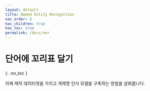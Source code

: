 ```yaml
---
layout: default
title: Named Entity Recognition
nav_order: 6
has_children: true
has_toc: true
permalink: /docs/ner
---
```


# 단어에 꼬리표 달기
{: .no_toc }

자제 제작 데이터셋을 가지고 개체명 인식 모델을 구축하는 방법을 살펴봅니다.
